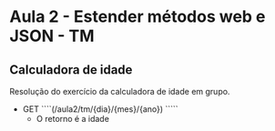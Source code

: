 # Aula 2 - Estender métodos web e JSON - TM

## Calculadora de idade

Resolução do exercício da calculadora de idade em grupo.

- GET ````(/aula2/tm/{dia}/{mes}/{ano}) `````
  - O retorno é a idade

